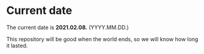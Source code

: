 # Current date

The current date is **2021.02.08.** (YYYY.MM.DD.)

This repository will be good when the world ends, so we will know how long it lasted.